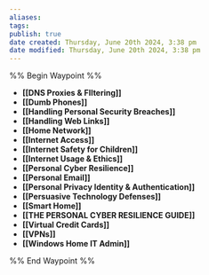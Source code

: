 ```yaml
---
aliases: 
tags: 
publish: true
date created: Thursday, June 20th 2024, 3:38 pm
date modified: Thursday, June 20th 2024, 3:38 pm
---
```

%% Begin Waypoint %%
- **[[DNS Proxies & FIltering]]**
- **[[Dumb Phones]]**
- **[[Handling Personal Security Breaches]]**
- **[[Handling Web Links]]**
- **[[Home Network]]**
- **[[Internet Access]]**
- **[[Internet Safety for Children]]**
- **[[Internet Usage & Ethics]]**
- **[[Personal Cyber Resilience]]**
- **[[Personal Email]]**
- **[[Personal Privacy Identity & Authentication]]**
- **[[Persuasive Technology Defenses]]**
- **[[Smart Home]]**
- **[[THE PERSONAL CYBER RESILIENCE GUIDE]]**
- **[[Virtual Credit Cards]]**
- **[[VPNs]]**
- **[[Windows Home IT Admin]]**

%% End Waypoint %%